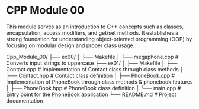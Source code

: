 # CPP Module 00

This module serves as an introduction to C++ concepts such as classes, encapsulation, access modifiers, and get/set methods. It establishes a strong foundation for understanding object-oriented programming (OOP) by focusing on modular design and proper class usage.

Cpp_Module_00/
├── ex00/
│   ├── Makefile
│   └── megaphone.cpp		# Converts input strings to uppercase
├── ex01/
│   ├── Makefile
│   ├── Contact.cpp			# Implementation of Contact class through class methods
│   ├── Contact.hpp			# Contact class definition
│   ├── PhoneBook.cpp		# Implementation of PhoneBook through class methods & phonebook features
│   ├── PhoneBook.hpp		# PhoneBook class definition
│   └── main.cpp			# Entry point for the PhoneBook application
└── README.md				# Project documentation